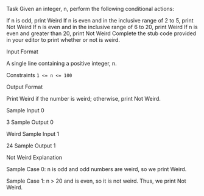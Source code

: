 Task
Given an integer, n, perform the following conditional actions:

If n is odd, print Weird
If n is even and in the inclusive range of 2 to 5, print Not Weird
If n is even and in the inclusive range of 6 to 20, print Weird
If n is even and greater than 20, print Not Weird
Complete the stub code provided in your editor to print whether or not  is weird.

Input Format

A single line containing a positive integer, n.

Constraints
`1 <= n <= 100`

Output Format

Print Weird if the number is weird; otherwise, print Not Weird.

Sample Input 0

3
Sample Output 0

Weird
Sample Input 1

24
Sample Output 1

Not Weird
Explanation

Sample Case 0: 
n is odd and odd numbers are weird, so we print Weird.

Sample Case 1: 
 n > 20 and  is even, so it is not weird. Thus, we print Not Weird.